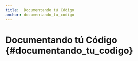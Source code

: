 ```yaml
---
title:  Documentando tú Código
anchor: documentando_tu_codigo
---
```


# Documentando tú Código {#documentando_tu_codigo}